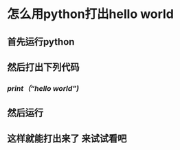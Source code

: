 # 怎么用python打出hello world
## 首先运行python 
## 然后打出下列代码
### *print（“hello world”)*
## 然后运行
## 这样就能打出来了 来试试看吧
